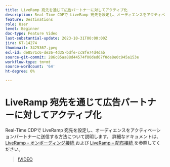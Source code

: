 ```yaml
---
title: LiveRamp 宛先を通じて広告パートナーに対してアクティブ化
description: Real-Time CDPで LiveRamp 宛先を設定し、オーディエンスをアクティベーションパートナーに送信する方法について説明します。
feature: Destinations
role: User
level: Beginner
doc-type: Feature Video
last-substantial-update: 2023-10-31T00:00:00Z
jira: KT-14274
thumbnail: 3425367.jpeg
exl-id: de8571c6-de26-4d35-bdfe-cc8fe74d4dab
source-git-commit: 286c85aa88d44574f00ded67f0de8e0c945a153e
workflow-type: tm+mt
source-wordcount: '64'
ht-degree: 0%

---
```


# LiveRamp 宛先を通じて広告パートナーに対してアクティブ化

Real-Time CDPで LiveRamp 宛先を設定し、オーディエンスをアクティベーションパートナーに送信する方法について説明します。 詳細なドキュメントは、[LiveRamp - オンボーディング接続 ](https://experienceleague.adobe.com/docs/experience-platform/destinations/catalog/advertising/liveramp-onboarding.html) および [LiveRamp – 配布接続 ](https://experienceleague.adobe.com/docs/experience-platform/destinations/catalog/advertising/liveramp-distribution.html) を参照してください。

>[!VIDEO](https://video.tv.adobe.com/v/3425367/?learn=on&enablevpops)
